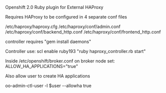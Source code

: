 Openshift 2.0 Ruby plugin for External HAProxy

Requires HAProxy to be configured in 4 separate conf files

/etc/haproxy/haproxy.cfg
/etc/haproxy/conf/admin.conf
/etc/haproxy/conf/backend_http.conf
/etc/haproxy/conf/frontend_http.conf

controller requires "gem install daemons"

Controller use:
scl enable ruby193 "ruby haproxy_controller.rb start"

Inside /etc/openshift/broker.conf on broker node set:
ALLOW_HA_APPLICATIONS="true"

Also allow user to create HA applications

oo-admin-ctl-user -l $user --allowha true
